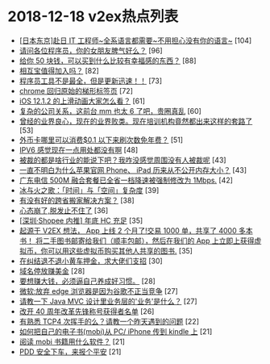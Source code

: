 # 2018-12-18 v2ex热点列表

+ [[日本东京]赴日 IT 工程师~全系语言都需要~不用担心没有你的语言~](https://www.v2ex.com/t/518522#reply104) [104]
+ [请问各位程序员，你的女朋友脾气好么？](https://www.v2ex.com/t/518716#reply96) [96]
+ [给你 50 块钱，可以买到什么比较有幸福感的东西？](https://www.v2ex.com/t/518681#reply88) [88]
+ [相互宝值得加入吗？](https://www.v2ex.com/t/518475#reply82) [82]
+ [程序员工具不是最全，但是更新迅速！！](https://www.v2ex.com/t/518559#reply73) [73]
+ [chrome 回归原始的梯形标签页](https://www.v2ex.com/t/518548#reply72) [72]
+ [iOS 12.1.2 的上滑动画大家怎么看？](https://www.v2ex.com/t/518506#reply61) [61]
+ [复杂的公司关系，这前台 mm 也太 6 了吧，贵圈真乱](https://www.v2ex.com/t/518687#reply60) [60]
+ [曾经的业界良心，现在的业界败类。现在培训机构竟然都出来这样的套路了](https://www.v2ex.com/t/518547#reply53) [53]
+ [外币卡哪里可以消费$0.1 以下来刷次数免年费？](https://www.v2ex.com/t/518468#reply51) [51]
+ [IPV6 感觉现在一点用处都没有啊](https://www.v2ex.com/t/518616#reply48) [48]
+ [被裁的都是啥行业的能说下吧？我咋没感觉周围没有人被裁呢](https://www.v2ex.com/t/518596#reply43) [43]
+ [一直不明白为什么苹果官网 Phone、 iPad 历来从不公开内存大小？](https://www.v2ex.com/t/518638#reply43) [43]
+ [广东电信 500M 融合套餐已全省一档降速被强制修改为 1Mbps.](https://www.v2ex.com/t/518493#reply42) [42]
+ [冰与火之歌：「时间」与「空间」复杂度](https://www.v2ex.com/t/518467#reply39) [39]
+ [有没有好的跨省搬家解决方案？](https://www.v2ex.com/t/518510#reply38) [38]
+ [心态崩了,脱发止不住了](https://www.v2ex.com/t/518693#reply36) [36]
+ [[深圳·Shopee 内推] 年底 HC 充足](https://www.v2ex.com/t/518505#reply35) [35]
+ [起源于 V2EX 想法， App 上线 2 个月了!交易 1000 单，共享了 4000 多本书！ 将二手图书邮寄给我们（顺丰包邮），然后在我们的 App 上立即上获得虚拟币，你可以用这些虚拟币购买其他人共享的图书.](https://www.v2ex.com/t/518521#reply35) [35]
+ [在纠结退不退小黄车押金，求大佬们支招](https://www.v2ex.com/t/518647#reply30) [30]
+ [域名停放赚美金](https://www.v2ex.com/t/518675#reply28) [28]
+ [要想赚大钱，必须逼自己养成好习惯。](https://www.v2ex.com/t/518540#reply28) [28]
+ [微软:放弃 edge 浏览器是因为谷歌不正当竞争](https://www.v2ex.com/t/518683#reply27) [27]
+ [请教一下 Java MVC 设计里业务层的'业务'是什么？](https://www.v2ex.com/t/518488#reply27) [27]
+ [改开 40 周年改革先锋称号获得者名单](https://www.v2ex.com/t/518582#reply26) [26]
+ [有熟悉 TCP4 次挥手的么？请教一个昨天遇到的问题](https://www.v2ex.com/t/518496#reply22) [22]
+ [如何把自己的电子书(mobi)从 PC/ iPhone 传到 kindle 上](https://www.v2ex.com/t/518491#reply21) [21]
+ [阅读 mobi 书籍用什么软件？](https://www.v2ex.com/t/518550#reply21) [21]
+ [PDD 安全下车，来报个平安](https://www.v2ex.com/t/518587#reply21) [21]
